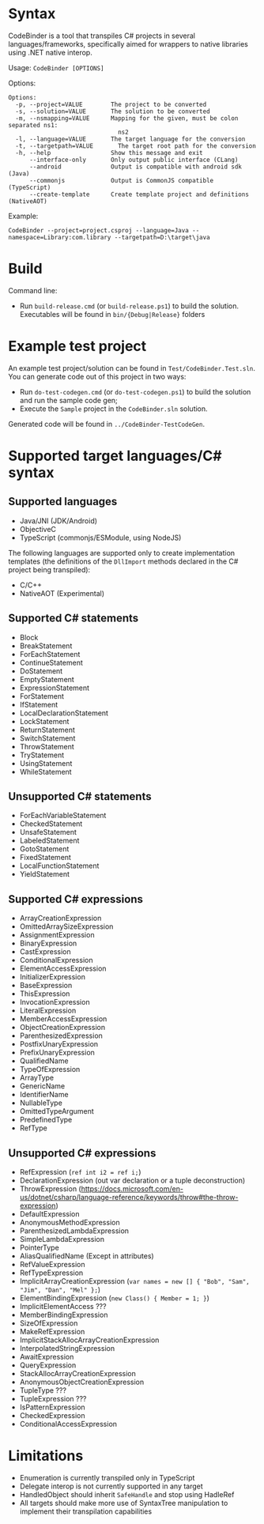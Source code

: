 # Syntax

CodeBinder is a tool that transpiles C# projects in several languages/frameworks, specifically aimed for wrappers to native libraries using .NET native interop.  

Usage: `CodeBinder [OPTIONS]`

Options:
```
Options:
  -p, --project=VALUE        The project to be converted
  -s, --solution=VALUE       The solution to be converted
  -m, --nsmapping=VALUE      Mapping for the given, must be colon separated ns1:
                               ns2
  -l, --language=VALUE       The target language for the conversion
  -t, --targetpath=VALUE       The target root path for the conversion
  -h, --help                 Show this message and exit
      --interface-only       Only output public interface (CLang)
      --android              Output is compatible with android sdk (Java)
      --commonjs             Output is CommonJS compatible (TypeScript)
      --create-template      Create template project and definitions (NativeAOT)
```
Example:

```
CodeBinder --project=project.csproj --language=Java --namespace=Library:com.library --targetpath=D:\target\java
```

# Build

Command line:
* Run `build-release.cmd` (or `build-release.ps1`) to build the solution. Executables will be found in `bin/{Debug|Release}` folders

# Example test project

An example test project/solution can be found in `Test/CodeBinder.Test.sln`. You can generate code out of this project in two ways:

* Run `do-test-codegen.cmd` (or `do-test-codegen.ps1`) to build the solution and run the sample code gen;
* Execute the `Sample` project in the `CodeBinder.sln` solution.

Generated code will be found in `../CodeBinder-TestCodeGen`.

# Supported target languages/C# syntax

## Supported languages

- Java/JNI (JDK/Android)
- ObjectiveC
- TypeScript (commonjs/ESModule, using NodeJS)

The following languages are supported only to create implementation templates (the definitions of the `DllImport` methods declared in the C# project being transpiled):

- C/C++
- NativeAOT (Experimental)

## Supported C# statements

- Block
- BreakStatement
- ForEachStatement
- ContinueStatement
- DoStatement
- EmptyStatement
- ExpressionStatement
- ForStatement
- IfStatement
- LocalDeclarationStatement
- LockStatement
- ReturnStatement
- SwitchStatement
- ThrowStatement
- TryStatement
- UsingStatement
- WhileStatement

## Unsupported C# statements

- ForEachVariableStatement
- CheckedStatement
- UnsafeStatement
- LabeledStatement
- GotoStatement
- FixedStatement
- LocalFunctionStatement
- YieldStatement

## Supported C# expressions

- ArrayCreationExpression
- OmittedArraySizeExpression
- AssignmentExpression
- BinaryExpression
- CastExpression
- ConditionalExpression
- ElementAccessExpression
- InitializerExpression
- BaseExpression
- ThisExpression
- InvocationExpression
- LiteralExpression
- MemberAccessExpression
- ObjectCreationExpression
- ParenthesizedExpression
- PostfixUnaryExpression
- PrefixUnaryExpression
- QualifiedName
- TypeOfExpression
- ArrayType
- GenericName
- IdentifierName
- NullableType
- OmittedTypeArgument
- PredefinedType
- RefType

## Unsupported C# expressions

- RefExpression (`ref int i2 = ref i;`)
- DeclarationExpression (out var declaration or a tuple deconstruction)
- ThrowExpression (https://docs.microsoft.com/en-us/dotnet/csharp/language-reference/keywords/throw#the-throw-expression)
- DefaultExpression
- AnonymousMethodExpression
- ParenthesizedLambdaExpression
- SimpleLambdaExpression
- PointerType
- AliasQualifiedName (Except in attributes)
- RefValueExpression
- RefTypeExpression
- ImplicitArrayCreationExpression (`var names = new [] { "Bob", "Sam", "Jim", "Dan", "Mel" };`)
- ElementBindingExpression (`new Class() { Member = 1; }`)
- ImplicitElementAccess ???
- MemberBindingExpression
- SizeOfExpression
- MakeRefExpression
- ImplicitStackAllocArrayCreationExpression
- InterpolatedStringExpression
- AwaitExpression
- QueryExpression
- StackAllocArrayCreationExpression
- AnonymousObjectCreationExpression
- TupleType ???
- TupleExpression ???
- IsPatternExpression
- CheckedExpression
- ConditionalAccessExpression

# Limitations

- Enumeration is currently transpiled only in TypeScript
- Delegate interop is not currently supported in any target
- HandledObject should inherit `SafeHandle` and stop using HadleRef
- All targets should make more use of SyntaxTree manipulation to implement their transpilation capabilities
